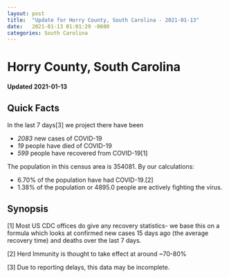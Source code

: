 ```yaml
---
layout: post
title:  "Update for Horry County, South Carolina - 2021-01-13"
date:   2021-01-13 01:01:29 -0600
categories: South Carolina
---
```


# Horry County, South Carolina
#### Updated 2021-01-13

## Quick Facts

In the last 7 days[3] we project there have been
- *2083* new cases of COVID-19
- *19* people have died of COVID-19
- *599* people have recovered from COVID-19[1]

The population in this census area is 354081. By our calculations:
- 6.70% of the population have had COVID-19.[2]
- 1.38% of the population or 4895.0 people are actively fighting the virus.

## Synopsis




[1] Most US CDC offices do give any recovery statistics- we base this on a formula which looks at confirmed new cases
15 days ago (the average recovery time) and deaths over the last 7 days.

[2] Herd Immunity is thought to take effect at around ~70-80%

[3] Due to reporting delays, this data may be incomplete.
 
    